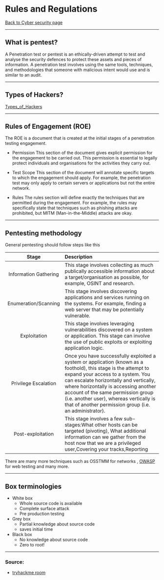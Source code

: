 # Rules and Regulations
[Back to Cyber security page](index.md)
- --
## What is pentest?
A Penetration test or pentest is an ethically-driven attempt to test and analyse the security defences to protect these assets and pieces of information. A penetration test involves using the same tools, techniques, and methodologies that someone with malicious intent would use and is similar to an audit.
- --
## Types of Hackers?
[Types_of_Hackers](Types_of_Hackers.md)
- --
## Rules of Engagement (ROE)
The ROE is a document that is created at the initial stages of a penetration testing engagement.
- Permission
This section of the document gives explicit permission for the engagement to be carried out. This permission is essential to legally protect individuals and organisations for the activities they carry out.

- Test Scope
This section of the document will annotate specific targets to which the engagement should apply. For example, the penetration test may only apply to certain servers or applications but not the entire network.

- Rules
The rules section will define exactly the techniques that are permitted during the engagement. For example, the rules may specifically state that techniques such as phishing attacks are prohibited, but MITM (Man-in-the-Middle) attacks are okay.
- --
## Pentesting methodology
General pentesting should follow steps like this

| Stage |Description |
|:-:|:--|
|Information Gathering|This stage involves collecting as much publically accessible information about a target/organisation as possible, for example, OSINT and research.|
|Enumeration/Scanning|This stage involves discovering applications and services running on the systems. For example, finding a web server that may be potentially vulnerable.|
|Exploitation|This stage involves leveraging vulnerabilities discovered on a system or application. This stage can involve the use of public exploits or exploiting application logic.|
|Privilege Escalation|Once you have successfully exploited a system or application (known as a foothold), this stage is the attempt to expand your access to a system. You can escalate horizontally and vertically, where horizontally is accessing another account of the same permission group (i.e. another user), whereas vertically is that of another permission group (i.e. an administrator).|
|Post-exploitation|This stage involves a few sub-stages:What other hosts can be targeted (pivoting), What additional information can we gather from the host now that we are a privileged user,Covering your tracks,Reporting|

There are many more techniques such as OSSTMM for networks , [OWASP](OWASP.md) for web testing and many more.
- --
## Box terminologies
- White box
	- Whole source code is available
	- Complete surface attack
	- Pre production testing
- Grey box
	- Partial knowledge about source code
	- saves initial time
- Black box
	- No knowledge about source code
	- Zero to root!
- --
### Source:
- [tryhackme room](https://tryhackme.com/room/pentestingfundamentals)